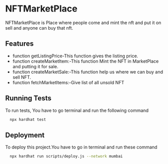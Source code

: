 # NFTMarketPlace

NFTMarketPlace is Place  where people come and mint the nft and put it on sell and anyone can buy that nft.




## Features
-  function getListingPrice-This function gives the listing price. 
-  function createMarketItem:-This function Mint the NFT in MarketPlace and putting it for sale.
-  function createMarketSale:-This function help us where we can buy and sell NFT.
-  function fetchMarketItems:-Give list of  all unsold NFT



## Running Tests

To run tests, You have to go terminal and run the following command

```bash
  npx hardhat test
```


## Deployment

To deploy this project.You have to go in terminal and run these command

```bash
  npx hardhat run scripts/deploy.js --network mumbai
  
```

